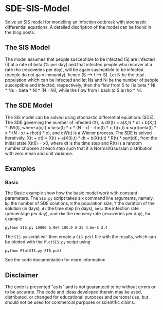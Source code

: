 # SDE-SIS-Model

Solve an SIS model for modelling an infection outbreak with stochastic differential equations. A detailed discription of the model can be found in the blog posts:


## The SIS Model

The model assumes that people susceptible to be infected (S) are infected (I) at a rate of beta (% per day) and that infected people who recover at a rate rho (recoveries per day), will be again susceptible to be infected (people do not gain immunity), hence (S --> I --> S). Let N be the total population which can be infected and let Ns and Ni be the number of people susceptible and infected, respectively, then the flow from S to I is beta * Ni * Ns = beta * Ni * (N - Ni), while the flow from I back to S is rho * Ni.

## The SDE Model

The SIS model can be solved using stochastic differential equations (SDE). The SDE governing the number of infected (X), is dX(t) = a(X,t) * dt + b(X,t) * dW(t), where a(x,t) = beta(t) * x * (N - x) - rho(t) * x, b(x,t) = sqrt(beta(t) * x * (N - x) + rho(t) * x), and dW(t) is a Wiener process. The SDE is solved iteratively, X(t + dt) = X(t) + a(X(t),t) * dt + b(X(t),t) * R(t) * sqrt(dt), from the initial state X(t0) = x0, where dt is the time step and R(t) is a random number choosen at each step such that it is Normal/Gaussian distribution with zero mean and unit variance.

## Examples

### Basic

The Basic example show how the basic model work with constant parameters. The `SIS.py` script takes six command line arguments, namely, `Np` the number of SDE solutions, `N` the population size, `T` the duration of the solution (in days), `dt` the time step (in days), `beta` the infection rate (percentage per day), and `rho` the recovery rate (recoveries per day), for example
```
python SIS.py 10000 5.9e7 100.0 0.25 4.6e-8 2.4
```
The `SIS.py` script will then create a `SIS.pckl` file with the results, which can be plotted with the `PlotSIS.py` script using
```
python PlotSIS.py SIS.pckl
```
See the code documentation for more information.

## Disclaimer

The code is presented "as is" and is not guaranteed to be without errors or to be accurate. The code and ideas developed therein may be used, distributed, or changed for educational purposes and personal use, but should not be used for commercial purposes or scientific claims.
